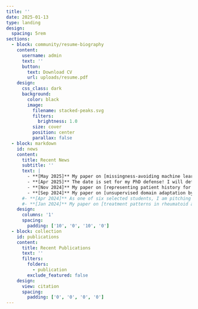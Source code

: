 ```yaml
---
title: ''
date: 2025-01-13
type: landing
design:
  spacing: 5rem
sections:
  - block: community/resume-biography
    content:
      username: admin
      text: ''
      button:
        text: Download CV
        url: uploads/resume.pdf
    design:
      css_class: dark
      background:
        color: black
        image:
          filename: stacked-peaks.svg
          filters:
            brightness: 1.0
          size: cover
          position: center
          parallax: false
  - block: markdown
    id: news
    content:
      title: Recent News
      subtitle: ''
      text: |
        - **[May 2025]** My paper on [missingness-avoiding machine learning](https://arxiv.org/pdf/2505.03393) has been accepted to ICML 2025 for a **spotlight** poster presentation.
        - **[Apr 2025]** The date is set for my PhD defense! I will defend my thesis on August 27 at 9:00 AM. More details to follow.
        - **[Nov 2024]** My paper on [representing patient history for interpretable policy modeling](https://arxiv.org/abs/2412.07895) has been accepted to ML4H 2024.
        - **[Sep 2024]** My paper on [unsupervised domain adaptation by learning using privileged information](https://openreview.net/forum?id=saV3MPH0kw) has been accepted to TMLR.
      #- **[Apr 2024]** As one of six selected students, I am pitching my research in the [Three Minute Thesis (3MT) competition](https://www.vetenskapsfestivalen.se/for-alla/3mt-competition/6335/) on April 21 during the annual popular science festival in Gothenburg.
      #- **[Jan 2024]** My paper on [treatment patterns in rheumatoid arthritis](https://doi.org/10.1002/acr2.11621) has been published in ACR Open Rheumatology.
    design:
      columns: '1'
      spacing:
        padding: ['10', '0', '10', '0']
  - block: collection
    id: publications
    content:
      title: Recent Publications
      text: ''
      filters:
        folders:
          - publication
        exclude_featured: false
    design:
      view: citation
      spacing:
        padding: ['0', '0', '0', '0']
---
```

